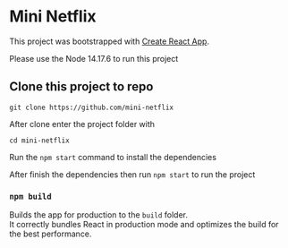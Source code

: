 # Mini Netflix 

This project was bootstrapped with [Create React App](https://github.com/facebook/create-react-app).

Please use the Node 14.17.6 to run this project 

## Clone this project to repo

`git clone https://github.com/mini-netflix`

After clone enter the project folder with 

`cd mini-netflix`

Run the `npm start` command to install the dependencies

After finish the dependencies then run `npm start` to run the project


### `npm build`

Builds the app for production to the `build` folder.\
It correctly bundles React in production mode and optimizes the build for the best performance.


